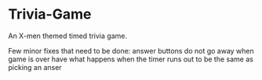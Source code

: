 # Trivia-Game

An X-men themed timed trivia game.

Few minor fixes that need to be done:
  answer buttons do not go away when game is over
  have what happens when the timer runs out to be the same as picking an anser
